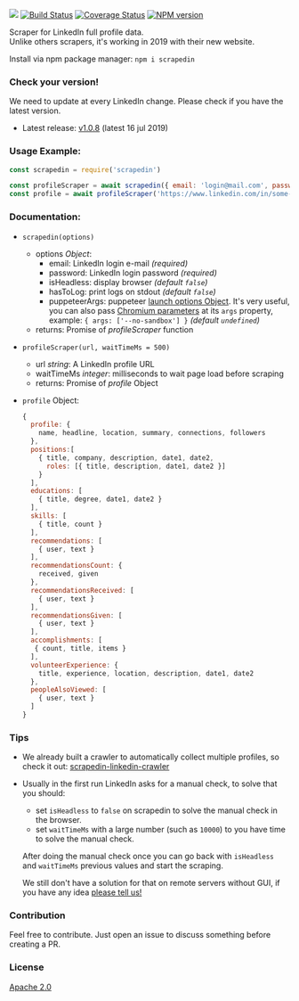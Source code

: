 ![](https://github.com/leonardiwagner/scrapedin/raw/master/logo.png)
[![Build Status](https://travis-ci.org/leonardiwagner/scrapedin.svg?branch=master)](https://travis-ci.org/leonardiwagner/scrapedin) [![Coverage Status](https://coveralls.io/repos/github/leonardiwagner/scrapedin/badge.svg?branch=master)](https://coveralls.io/github/leonardiwagner/scrapedin?branch=master)
[![NPM version](https://img.shields.io/npm/v/scrapedin.svg)](https://www.npmjs.com/package/scrapedin)

Scraper for LinkedIn full profile data.<br/>
Unlike others scrapers, it's working in 2019 with their new website.

Install via npm package manager: `npm i scrapedin`

### Check your version!
We need to update at every LinkedIn change. Please check if you have the latest version.
- Latest release: [v1.0.8](https://github.com/linkedtales/scrapedin/releases/tag/v1.0.8) (latest 16 jul 2019)

### Usage Example:

```javascript
const scrapedin = require('scrapedin')

const profileScraper = await scrapedin({ email: 'login@mail.com', password: 'pass' })
const profile = await profileScraper('https://www.linkedin.com/in/some-profile/')
```

### Documentation:

- `scrapedin(options)`
  - options *Object*:
    - email: LinkedIn login e-mail *(required)*
    - password: LinkedIn login password *(required)*
    - isHeadless: display browser *(default `false`)*
    - hasToLog: print logs on stdout *(default `false`)*
    - puppeteerArgs: puppeteer [launch options Object](https://github.com/GoogleChrome/puppeteer/blob/master/docs/api.md#puppeteerlaunchoptions). It's very useful, you can also pass [Chromium parameters](https://peter.sh/experiments/chromium-command-line-switches/) at its `args` property, example: `{ args: ['--no-sandbox'] }`  *(default `undefined`)*
  - returns: Promise of *profileScraper* function

- `profileScraper(url, waitTimeMs = 500)`
  - url *string*: A LinkedIn profile URL
  - waitTimeMs *integer*: milliseconds to wait page load before scraping
  - returns: Promise of *profile* Object

- `profile` Object:
  ```javascript
  {
    profile: {
      name, headline, location, summary, connections, followers
    },
    positions:[
      { title, company, description, date1, date2,
        roles: [{ title, description, date1, date2 }]
      }
    ],
    educations: [
      { title, degree, date1, date2 }
    ],
    skills: [
      { title, count }
    ],
    recommendations: [
      { user, text }
    ],
    recommendationsCount: {
      received, given
    },
    recommendationsReceived: [
      { user, text }
    ],
    recommendationsGiven: [
      { user, text }
    ],
    accomplishments: [
     { count, title, items }
    ],
    volunteerExperience: {
      title, experience, location, description, date1, date2
    },
    peopleAlsoViewed: [
      { user, text }
    ]
  }
  ```
### Tips

- We already built a crawler to automatically collect multiple profiles, so check it out: [scrapedin-linkedin-crawler](https://github.com/linkedtales/scrapedin-linkedin-crawler)

- Usually in the first run LinkedIn asks for a manual check, to solve that you should:
  - set `isHeadless` to `false` on scrapedin to solve the manual check in the browser.
  - set `waitTimeMs` with a large number (such as  `10000`) to you have time to solve the manual check.

  After doing the manual check once you can go back with `isHeadless` and `waitTimeMs` previous values and start the scraping.

  We still don't have a solution for that on remote servers without GUI, if you have any idea [please tell us!](https://github.com/linkedtales/scrapedin/issues)

### Contribution

Feel free to contribute. Just open an issue to discuss something before creating a PR.

### License

[Apache 2.0][apache-license]

[apache-license]:./LICENSE
